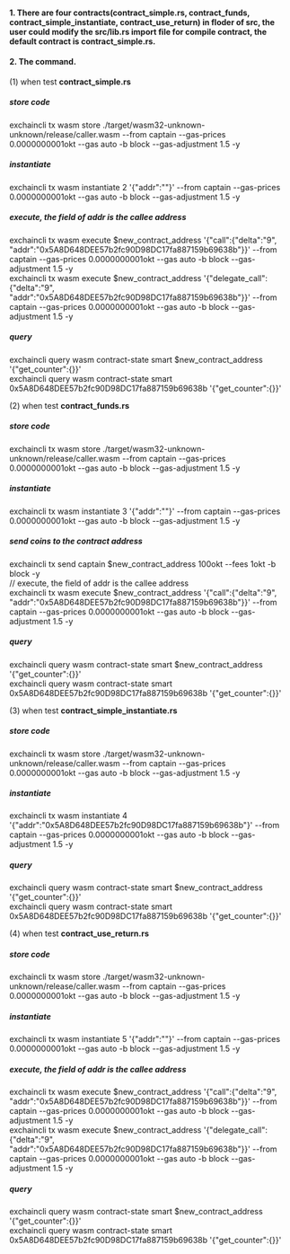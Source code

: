 #### 1. There are four contracts(contract_simple.rs, contract_funds, contract_simple_instantiate, contract_use_return) in floder of src, the user could modify the src/lib.rs import file for compile contract, the default contract is contract_simple.rs.

#### 2. The command.

(1) when test **contract_simple.rs**  
##### store code  
exchaincli tx wasm store ./target/wasm32-unknown-unknown/release/caller.wasm --from captain --gas-prices 0.0000000001okt --gas auto -b block --gas-adjustment 1.5 -y  
##### instantiate  
exchaincli tx wasm instantiate 2 '{"addr":""}' --from captain --gas-prices 0.0000000001okt --gas auto -b block --gas-adjustment 1.5 -y  
##### execute, the field of addr is the callee address  
exchaincli tx wasm execute $new_contract_address '{"call":{"delta":"9", "addr":"0x5A8D648DEE57b2fc90D98DC17fa887159b69638b"}}' --from captain --gas-prices 0.0000000001okt --gas auto -b block --gas-adjustment 1.5 -y  
exchaincli tx wasm execute $new_contract_address '{"delegate_call":{"delta":"9", "addr":"0x5A8D648DEE57b2fc90D98DC17fa887159b69638b"}}' --from captain --gas-prices 0.0000000001okt --gas auto -b block --gas-adjustment 1.5 -y  
##### query  
exchaincli query wasm contract-state smart $new_contract_address '{"get_counter":{}}'  
exchaincli query wasm contract-state smart 0x5A8D648DEE57b2fc90D98DC17fa887159b69638b '{"get_counter":{}}'  

(2) when test **contract_funds.rs**  
##### store code  
exchaincli tx wasm store ./target/wasm32-unknown-unknown/release/caller.wasm --from captain --gas-prices 0.0000000001okt --gas auto -b block --gas-adjustment 1.5 -y  
##### instantiate  
exchaincli tx wasm instantiate 3 '{"addr":""}' --from captain --gas-prices 0.0000000001okt --gas auto -b block --gas-adjustment 1.5 -y  
##### send coins to the contract address  
exchaincli tx send captain $new_contract_address 100okt --fees 1okt -b block -y  
// execute, the field of addr is the callee address  
exchaincli tx wasm execute $new_contract_address '{"call":{"delta":"9", "addr":"0x5A8D648DEE57b2fc90D98DC17fa887159b69638b"}}' --from captain --gas-prices 0.0000000001okt --gas auto -b block --gas-adjustment 1.5 -y  
##### query  
exchaincli query wasm contract-state smart $new_contract_address '{"get_counter":{}}'  
exchaincli query wasm contract-state smart 0x5A8D648DEE57b2fc90D98DC17fa887159b69638b '{"get_counter":{}}'  

(3) when test **contract_simple_instantiate.rs**  
##### store code  
exchaincli tx wasm store ./target/wasm32-unknown-unknown/release/caller.wasm --from captain --gas-prices 0.0000000001okt --gas auto -b block --gas-adjustment 1.5 -y  
##### instantiate  
exchaincli tx wasm instantiate 4 '{"addr":"0x5A8D648DEE57b2fc90D98DC17fa887159b69638b"}' --from captain --gas-prices 0.0000000001okt --gas auto -b block --gas-adjustment 1.5 -y  
##### query  
exchaincli query wasm contract-state smart $new_contract_address '{"get_counter":{}}'  
exchaincli query wasm contract-state smart 0x5A8D648DEE57b2fc90D98DC17fa887159b69638b '{"get_counter":{}}'  

(4) when test **contract_use_return.rs**  
##### store code  
exchaincli tx wasm store ./target/wasm32-unknown-unknown/release/caller.wasm --from captain --gas-prices 0.0000000001okt --gas auto -b block --gas-adjustment 1.5 -y  
##### instantiate  
exchaincli tx wasm instantiate 5 '{"addr":""}' --from captain --gas-prices 0.0000000001okt --gas auto -b block --gas-adjustment 1.5 -y  
##### execute, the field of addr is the callee address  
exchaincli tx wasm execute $new_contract_address '{"call":{"delta":"9", "addr":"0x5A8D648DEE57b2fc90D98DC17fa887159b69638b"}}' --from captain --gas-prices 0.0000000001okt --gas auto -b block --gas-adjustment 1.5 -y  
exchaincli tx wasm execute $new_contract_address '{"delegate_call":{"delta":"9", "addr":"0x5A8D648DEE57b2fc90D98DC17fa887159b69638b"}}' --from captain --gas-prices 0.0000000001okt --gas auto -b block --gas-adjustment 1.5 -y  
##### query  
exchaincli query wasm contract-state smart $new_contract_address '{"get_counter":{}}'  
exchaincli query wasm contract-state smart 0x5A8D648DEE57b2fc90D98DC17fa887159b69638b '{"get_counter":{}}'  